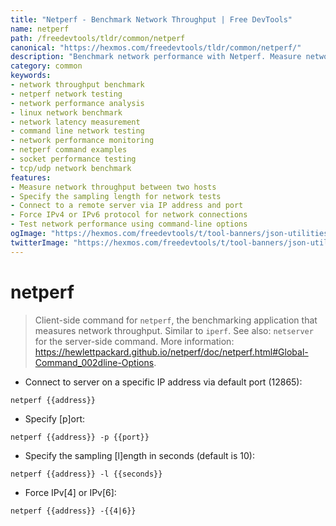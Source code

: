 ```yaml
---
title: "Netperf - Benchmark Network Throughput | Free DevTools"
name: netperf
path: /freedevtools/tldr/common/netperf
canonical: "https://hexmos.com/freedevtools/tldr/common/netperf/"
description: "Benchmark network performance with Netperf. Measure network throughput and latency using command line interface. Free online tool, no registration required."
category: common
keywords:
- network throughput benchmark
- netperf network testing
- network performance analysis
- linux network benchmark
- network latency measurement
- command line network testing
- network performance monitoring
- netperf command examples
- socket performance testing
- tcp/udp network benchmark
features:
- Measure network throughput between two hosts
- Specify the sampling length for network tests
- Connect to a remote server via IP address and port
- Force IPv4 or IPv6 protocol for network connections
- Test network performance using command-line options
ogImage: "https://hexmos.com/freedevtools/t/tool-banners/json-utilities-banner.png"
twitterImage: "https://hexmos.com/freedevtools/t/tool-banners/json-utilities-banner.png"
---
```


# netperf

> Client-side command for `netperf`, the benchmarking application that measures network throughput. Similar to `iperf`.
> See also: `netserver` for the server-side command.
> More information: <https://hewlettpackard.github.io/netperf/doc/netperf.html#Global-Command_002dline-Options>.

- Connect to server on a specific IP address via default port (12865):

`netperf {{address}}`

- Specify [p]ort:

`netperf {{address}} -p {{port}}`

- Specify the sampling [l]ength in seconds (default is 10):

`netperf {{address}} -l {{seconds}}`

- Force IPv[4] or IPv[6]:

`netperf {{address}} -{{4|6}}`
